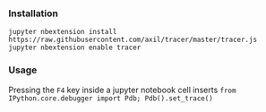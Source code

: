 ### Installation

    jupyter nbextension install https://raw.githubusercontent.com/axil/tracer/master/tracer.js
    jupyter nbextension enable tracer

### Usage

Pressing the `F4` key inside a jupyter notebook cell inserts `from IPython.core.debugger import Pdb; Pdb().set_trace()`